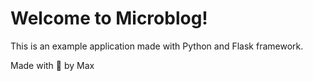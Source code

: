 # Welcome to Microblog!

This is an example application made with Python and Flask framework.


Made with :blue_heart: by Max 